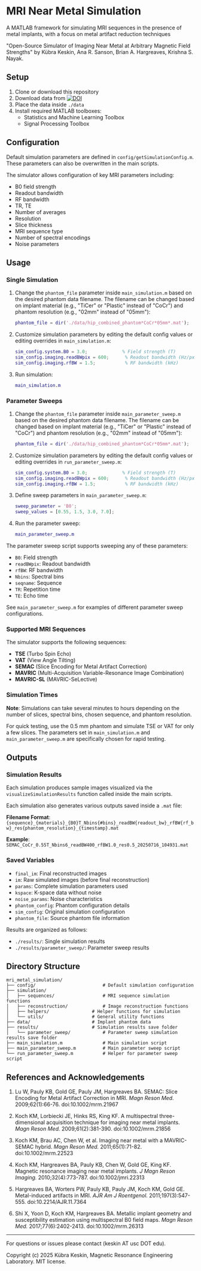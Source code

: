 # MRI Near Metal Simulation
A MATLAB framework for simulating MRI sequences in the presence of metal implants, with a focus on metal artifact reduction techniques

"Open-Source Simulator of Imaging Near Metal at Arbitrary Magnetic Field Strengths" by Kübra Keskin, Ana R. Sanson, Brian A. Hargreaves, Krishna S. Nayak.

## Setup

1. Clone or download this repository
2. Download data from [![DOI](https://zenodo.org/badge/DOI/10.5281/zenodo.16003439.svg)](https://doi.org/10.5281/zenodo.16003439)
3. Place the data inside `./data`
4. Install required MATLAB toolboxes:
	- Statistics and Machine Learning Toolbox
	- Signal Processing Toolbox

## Configuration

Default simulation parameters are defined in `config/getSimulationConfig.m`. These parameters can also be overwritten in the main scripts.

The simulator allows configuration of key MRI parameters including:
- B0 field strength
- Readout bandwidth
- RF bandwidth
- TR, TE
- Number of averages
- Resolution
- Slice thickness
- MRI sequence type
- Number of spectral encodings
- Noise parameters

## Usage

### Single Simulation

1. Change the `phantom_file` parameter inside `main_simulation.m` based on the desired phantom data filename. The filename can be changed based on implant material (e.g., "TiCer" or "Plastic" instead of "CoCr") and phantom resolution (e.g., "02mm" instead of "05mm"):

	```matlab
	phantom_file = dir('./data/hip_combined_phantom*CoCr*05mm*.mat');
	```

2. Customize simulation parameters by editing the default config values or editing overrides in `main_simulation.m`:
   ```matlab
   sim_config.system.B0 = 3.0;             % Field strength (T)
   sim_config.imaging.readBWpix = 600;		% Readout bandwidth (Hz/px)
   sim_config.imaging.rfBW = 1.5;			% RF bandwidth (kHz)
   ```

3. Run simulation:
   ```matlab
   main_simulation.m
   ```

### Parameter Sweeps

1. Change the `phantom_file` parameter inside `main_parameter_sweep.m` based on the desired phantom data filename. The filename can be changed based on implant material (e.g., "TiCer" or "Plastic" instead of "CoCr") and phantom resolution (e.g., "02mm" instead of "05mm"):

	```matlab
	phantom_file = dir('./data/hip_combined_phantom*CoCr*05mm*.mat');
	```
	
2. Customize simulation parameters by editing the default config values or editing overrides in `run_parameter_sweep.m`:
   ```matlab
   sim_config.system.B0 = 3.0;             % Field strength (T)
   sim_config.imaging.readBWpix = 600;		% Readout bandwidth (Hz/px)
   sim_config.imaging.rfBW = 1.5;			% RF bandwidth (kHz)
   ```

3. Define sweep parameters in `main_parameter_sweep.m`:
   ```matlab
   sweep_parameter = 'B0';
   sweep_values = [0.55, 1.5, 3.0, 7.0];
   ```

4. Run the parameter sweep:
   ```matlab
   main_parameter_sweep.m
   ```

The parameter sweep script supports sweeping any of these parameters:
- `B0`: Field strength
- `readBWpix`: Readout bandwidth
- `rfBW`: RF bandwidth
- `Nbins`: Spectral bins
- `seqname`: Sequence
- `TR`: Repetition time
- `TE`: Echo time

See `main_parameter_sweep.m` for examples of different parameter sweep configurations.

### Supported MRI Sequences
The simulator supports the following sequences:
- **TSE** (Turbo Spin Echo)
- **VAT** (View Angle Tilting)
- **SEMAC** (Slice Encoding for Metal Artifact Correction)
- **MAVRIC** (Multi-Acquisition Variable-Resonance Image Combination) 
- **MAVRIC-SL** (MAVRIC-SeLective)

### Simulation Times
**Note**: Simulations can take several minutes to hours depending on the number of slices, spectral bins, chosen sequence, and phantom resolution. 

For quick testing, use the 0.5 mm phantom and simulate TSE or VAT for only a few slices. The parameters set in `main_simulation.m` and `main_parameter_sweep.m` are specifically chosen for rapid testing.

## Outputs

### Simulation Results
Each simulation produces sample images visualized via the `visualizeSimulationResults` function called inside the main scripts.

Each simulation also generates various outputs saved inside a `.mat` file:

**Filename Format**: `{sequence}_{materials}_{B0}T_Nbins{#bins}_readBW{readout_bw}_rfBW{rf_bw}_res{phantom_resolution}_{timestamp}.mat`

**Example**: `SEMAC_CoCr_0.55T_Nbins6_readBW400_rfBW1.0_res0.5_20250716_104931.mat`

### Saved Variables
- `final_im`: Final reconstructed images
- `im`: Raw simulated images (before final reconstruction)
- `params`: Complete simulation parameters used
- `kspace`: K-space data without noise
- `noise_params`: Noise characteristics
- `phantom_config`: Phantom configuration details
- `sim_config`: Original simulation configuration
- `phantom_file`: Source phantom file information

Results are organized as follows:
- `./results/`: Single simulation results
- `./results/parameter_sweep/`: Parameter sweep results

## Directory Structure

```
mri_metal_simulation/
├── config/                      	# Default simulation configuration
├── simulation/
│   ├── sequences/               	# MRI sequence simulation functions
│   ├── reconstruction/          	# Image reconstruction functions
│   ├── helpers/          		# Helper functions for simulation
│   └── utils/          		# General utility functions
├── data/              			# Implant phantom data
├── results/              		# Simulation results save folder
│   └── parameter_sweep/          	# Parameter sweep simulation results save folder
├── main_simulation.m            	# Main simulation script
├── main_parameter_sweep.m       	# Main parameter sweep script
└── run_parameter_sweep.m       	# Helper for parameter sweep script
```

## References and Acknowledgements

1. Lu W, Pauly KB, Gold GE, Pauly JM, Hargreaves BA. SEMAC: Slice Encoding for Metal Artifact Correction in MRI. *Magn Reson Med.* 2009;62(1):66-76. doi:10.1002/mrm.21967

2. Koch KM, Lorbiecki JE, Hinks RS, King KF. A multispectral three-dimensional acquisition technique for imaging near metal implants. *Magn Reson Med.* 2009;61(2):381-390. doi:10.1002/mrm.21856

3. Koch KM, Brau AC, Chen W, et al. Imaging near metal with a MAVRIC-SEMAC hybrid. *Magn Reson Med.* 2011;65(1):71-82. doi:10.1002/mrm.22523

4. Koch KM, Hargreaves BA, Pauly KB, Chen W, Gold GE, King KF. Magnetic resonance imaging near metal implants. *J Magn Reson Imaging.* 2010;32(4):773-787. doi:10.1002/jmri.22313

5. Hargreaves BA, Worters PW, Pauly KB, Pauly JM, Koch KM, Gold GE. Metal-induced artifacts in MRI. *AJR Am J Roentgenol.* 2011;197(3):547-555. doi:10.2214/AJR.11.7364

6. Shi X, Yoon D, Koch KM, Hargreaves BA. Metallic implant geometry and susceptibility estimation using multispectral B0 field maps. *Magn Reson Med.* 2017;77(6):2402-2413. doi:10.1002/mrm.26313

---

For questions or issues please contact (keskin AT usc DOT edu).


Copyright (c) 2025 Kübra Keskin, Magnetic Resonance Engineering Laboratory. MIT license.
